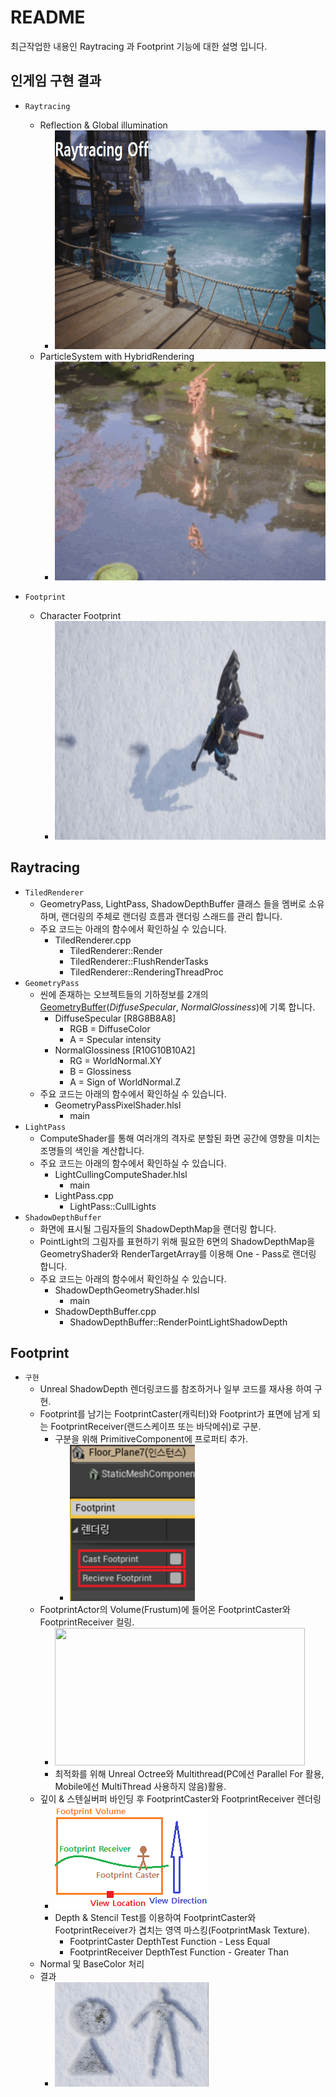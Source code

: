 # README

최근작업한 내용인 Raytracing 과 Footprint 기능에 대한 설명 입니다.

## 인게임 구현 결과
-   `Raytracing`
    -   Reflection & Global illumination
        -   <img src="https://github.com/djarksnd/RecentWork/blob/main/images/RTXAnimation.gif?raw=true" width=600 height=350>
    -   ParticleSystem with HybridRendering
        -   <img src="https://github.com/djarksnd/RecentWork/blob/main/images/RTXParticleAnimation.gif?raw=true" width=600 height=350>

-   `Footprint`
    -   Character Footprint
        -   <img src="https://github.com/djarksnd/RecentWork/blob/main/images/FootprintAnimation.gif?raw=true" width=600 height=350>

## Raytracing
-   `TiledRenderer`
    -   GeometryPass, LightPass, ShadowDepthBuffer 클래스 들을 멤버로 소유 하며, 랜더링의 주체로 랜더링 흐름과 랜더링 스래드를 관리 합니다.
    -   주요 코드는 아래의 함수에서 확인하실 수 있습니다.
        -   TiledRenderer.cpp
            -   TiledRenderer::Render
            -   TiledRenderer::FlushRenderTasks
            -   TiledRenderer::RenderingThreadProc
-   `GeometryPass`
    -   씬에 존재하는 오브젝트들의 기하정보를 2개의 [GeometryBuffer](https://en.wikipedia.org/wiki/Glossary_of_computer_graphics#g-buffer)(_DiffuseSpecular_, _NormalGlossiness_)에 기록 합니다.
        -   DiffuseSpecular [R8G8B8A8]
            -   RGB = DiffuseColor
            -   A = Specular intensity
        -   NormalGlossiness [R10G10B10A2]
            -   RG = WorldNormal.XY
            -   B = Glossiness
            -   A = Sign of WorldNormal.Z
    -   주요 코드는 아래의 함수에서 확인하실 수 있습니다.
        -   GeometryPassPixelShader.hlsl
            -   main
-   `LightPass`
    -   ComputeShader를 통해 여러개의 격자로 분할된 화면 공간에 영향을 미치는 조명들의 색인을 계산합니다.
    -   주요 코드는 아래의 함수에서 확인하실 수 있습니다.
        - LightCullingComputeShader.hlsl
            -   main  
        - LightPass.cpp
            -   LightPass::CullLights
-   `ShadowDepthBuffer`
    -   화면에 표시될 그림자들의 ShadowDepthMap을 랜더링 합니다.
    -   PointLight의 그림자를 표현하기 위해 필요한 6면의 ShadowDepthMap을 GeometryShader와 RenderTargetArray를 이용해 One - Pass로 랜더링 합니다.
    -   주요 코드는 아래의 함수에서 확인하실 수 있습니다.
        -   ShadowDepthGeometryShader.hlsl
            -   main
        -   ShadowDepthBuffer.cpp
            -   ShadowDepthBuffer::RenderPointLightShadowDepth

## Footprint
-   `구현`   
    -   Unreal ShadowDepth 렌더링코드를 참조하거나 일부 코드를 재사용 하여 구현.
    -   Footprint를 남기는 FootprintCaster(캐릭터)와 Footprint가 표면에 남게 되는 FootprintReceiver(랜드스케이프 또는 바닥메쉬)로 구분.
        -   구분을 위해 PrimitiveComponent에 프로퍼티 추가.
            -   <img src="https://github.com/djarksnd/RecentWork/blob/main/images/FootprintProperty.jpg?raw=true" width=200 height=250>
    -   FootprintActor의 Volume(Frustum)에 들어온 FootprintCaster와 FootprintReceiver 컬링.
        -   <img src="https://github.com/djarksnd/RecentWork/blob/main/images/FootprintActor.png?raw=true" width=400 height=220>
        -   최적화를 위해 Unreal Octree와 Multithread(PC에선 Parallel For 활용, Mobile에선 MultiThread 사용하지 않음)활용.
    -   깊이 & 스텐실버퍼 바인딩 후 FootprintCaster와 FootprintReceiver 렌더링
        -   <img src="https://github.com/djarksnd/RecentWork/blob/main/images/FootprintExp.png?raw=true" width=246 height=167>
        -   Depth & Stencil Test를 이용하여 FootprintCaster와 FootprintReceiver가 겹치는 영역 마스킹(FootprintMask Texture).
            -   FootprintCaster DepthTest Function - Less Equal
            -   FootprintReceiver DepthTest Function - Greater Than
    -  Normal 및 BaseColor 처리      
    - 결과
        -   <img src="https://github.com/djarksnd/RecentWork/blob/main/images/Footprint.jpg?raw=true" width=246 height=167>
